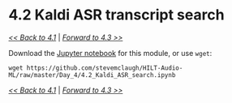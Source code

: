 
# 4.2 Kaldi ASR transcript search

[*<< Back to 4.1*](4.1.md)  \| [*Forward to 4.3 >>*](4.3.md)

Download the [Jupyter notebook](https://github.com/stevemclaugh/HILT-Audio-ML/blob/master/Day_4/4.2_Kaldi_ASR_search.ipynb) for this module, or use `wget`:

```
wget https://github.com/stevemclaugh/HILT-Audio-ML/raw/master/Day_4/4.2_Kaldi_ASR_search.ipynb
```

[*<< Back to 4.1*](4.1.md)  \| [*Forward to 4.3 >>*](4.3.md)


